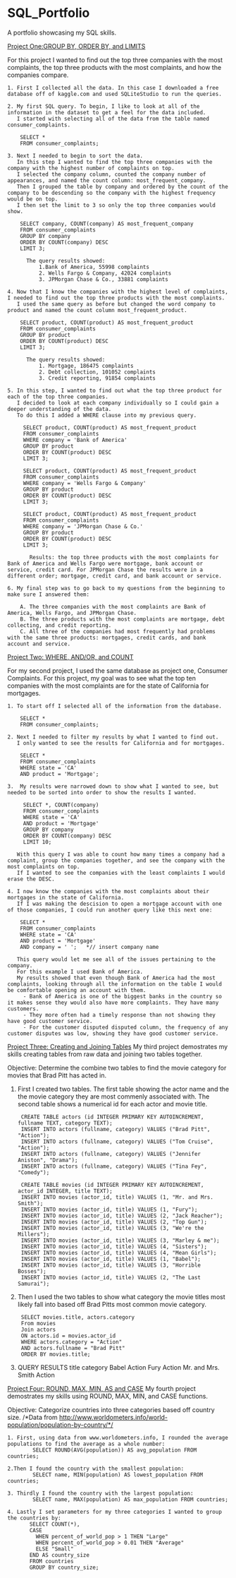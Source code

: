 # SQL_Portfolio
A portfolio showcasing my SQL skills.


[Project One:GROUP BY, ORDER BY, and LIMITS](https://github.com/Lorenasepp/Lorenasepp/blob/c99bf7c8eb438a18f1f3d4c94579a3020746c64c/SQL%20Portfolio)

  For this project I wanted to find out the top three companies with the most complaints, the top three products with the most complaints, and how the companies compare.
    
    1. First I collected all the data. In this case I downloaded a free database off of kaggle.com and used SQLiteStudio to run the queries.
    
    2. My first SQL query. To begin, I like to look at all of the information in the dataset to get a feel for the data included.
       I started with selecting all of the data from the table named consumer_complaints.
       
        SELECT *
        FROM consumer_complaints;

    3. Next I needed to begin to sort the data. 
       In this step I wanted to find the top three companies with the company with the highest number of complaints on top.
       I selected the company column, counted the company number of appearances, and named the count column: most_frequent_company. 
       Then I grouped the table by company and ordered by the count of the company to be descending so the company with the highest frequency would be on top.
       I then set the limit to 3 so only the top three companies would show. 
    
        SELECT company, COUNT(company) AS most_frequent_company
        FROM consumer_complaints
        GROUP BY company
        ORDER BY COUNT(company) DESC 
        LIMIT 3;

          The query results showed: 
              1.Bank of America, 55998 complaints
              2. Wells Fargo & Company, 42024 complaints
              3. JPMorgan Chase & Co., 33881 complaints

    4. Now that I know the companies with the highest level of complaints, I needed to find out the top three products with the most complaints.
       I used the same query as before but changed the word company to product and named the count column most_frequent_product. 

        SELECT product, COUNT(product) AS most_frequent_product
        FROM consumer_complaints
        GROUP BY product
        ORDER BY COUNT(product) DESC
        LIMIT 3; 

          The query results showed:
              1. Mortgage, 186475 complaints
              2. Debt collection, 101052 complaints
              3. Credit reporting, 91854 complaints

    5. In this step, I wanted to find out what the top three product for each of the top three companies. 
       I decided to look at each company individually so I could gain a deeper understanding of the data. 
       To do this I added a WHERE clause into my previous query.
        
         SELECT product, COUNT(product) AS most_frequent_product
         FROM consumer_complaints
         WHERE company = 'Bank of America'
         GROUP BY product
         ORDER BY COUNT(product) DESC
         LIMIT 3;

         SELECT product, COUNT(product) AS most_frequent_product
         FROM consumer_complaints
         WHERE company = 'Wells Fargo & Company'
         GROUP BY product
         ORDER BY COUNT(product) DESC
         LIMIT 3; 

         SELECT product, COUNT(product) AS most_frequent_product
         FROM consumer_complaints
         WHERE company = 'JPMorgan Chase & Co.'
         GROUP BY product
         ORDER BY COUNT(product) DESC
         LIMIT 3;

           Results: the top three products with the most complaints for Bank of America and Wells Fargo were mortgage, bank account or service, credit card. For JPMorgan Chase the results were in a different order; mortgage, credit card, and bank account or service.

    6. My final step was to go back to my questions from the beginning to make sure I answered them:

        A. The three companies with the most complaints are Bank of America, Wells Fargo, and JPMorgan Chase.
        B. The three products with the most complaints are mortgage, debt collecting, and credit reporting.
        C. All three of the companies had most frequently had problems with the same three products: mortgages, credit cards, and bank account and service.



[Project Two: WHERE, AND/OR, and COUNT](https://github.com/Lorenasepp/project2/blob/main/Portfolio%20project2)

For my second project, I used the same database as project one, Consumer Complaints.
For this project, my goal was to see what the top ten companies with the most complaints are for the state of California for mortgages.

    1. To start off I selected all of the information from the database. 
 
        SELECT *
        FROM consumer_complaints;

    2. Next I needed to filter my results by what I wanted to find out.
       I only wanted to see the results for California and for mortgages. 

        SELECT *
        FROM consumer_complaints
        WHERE state = 'CA'
        AND product = 'Mortgage';

    3.  My results were narrowed down to show what I wanted to see, but needed to be sorted into order to show the results I wanted. 

         SELECT *, COUNT(company)
         FROM consumer_complaints
         WHERE state = 'CA'
         AND product = 'Mortgage'
         GROUP BY company
         ORDER BY COUNT(company) DESC
         LIMIT 10;

       With this query I was able to count how many times a company had a complaint, group the companies together, and see the company with the most complaints on top.
       If I wanted to see the companies with the least complaints I would erase the DESC. 

    4. I now know the companies with the most complaints about their mortgages in the state of California. 
       If I was making the descision to open a mortgage account with one of those companies, I could run another query like this next one:

        SELECT *
        FROM consumer_complaints
        WHERE state = 'CA'
        AND product = 'Mortgage'
        AND company = ' ';   *// insert company name
 
       This query would let me see all of the issues pertaining to the company. 
       For this example I used Bank of America. 
       My results showed that even though Bank of America had the most complaints, looking through all the information on the table I would be comfortable opening an account with them. 
         - Bank of America is one of the biggest banks in the country so it makes sense they would also have more complaints. They have many customers.
         - They more often had a timely response than not showing they have good customer service. 
         - For the customer disputed disputed column, the frequency of any customer disputes was low, showing they have good customer service. 
         
         
[Project Three: Creating and Joining Tables](https://github.com/Lorenasepp/SQL_Portfolio/blob/main/Project%20Three) 
My third project demostrates my skills creating tables from raw data and joining two tables together. 

Objective: Determine the combine two tables to find the movie category for movies that Brad Pitt has acted in. 

  1. First I created two tables. The first table showing the actor name and the the movie category they are most commenly associated with. The second table shows a numerical id for each actor and movie title.

          CREATE TABLE actors (id INTEGER PRIMARY KEY AUTOINCREMENT, fullname TEXT, category TEXT);
          INSERT INTO actors (fullname, category) VALUES ("Brad Pitt", "Action");
          INSERT INTO actors (fullname, category) VALUES ("Tom Cruise", "Action");
          INSERT INTO actors (fullname, category) VALUES ("Jennifer Aniston", "Drama");
          INSERT INTO actors (fullname, category) VALUES ("Tina Fey", "Comedy"); 

          CREATE TABLE movies (id INTEGER PRIMARY KEY AUTOINCREMENT, actor_id INTEGER, title TEXT);
          INSERT INTO movies (actor_id, title) VALUES (1, "Mr. and Mrs. Smith");
          INSERT INTO movies (actor_id, title) VALUES (1, "Fury");
          INSERT INTO movies (actor_id, title) VALUES (2, "Jack Reacher");
          INSERT INTO movies (actor_id, title) VALUES (2, "Top Gun");
          INSERT INTO movies (actor_id, title) VALUES (3, "We're the Millers");
          INSERT INTO movies (actor_id, title) VALUES (3, "Marley & me");
          INSERT INTO movies (actor_id, title) VALUES (4, "Sisters");
          INSERT INTO movies (actor_id, title) VALUES (4, "Mean Girls");
          INSERT INTO movies (actor_id, title) VALUES (1, "Babel");
          INSERT INTO movies (actor_id, title) VALUES (3, "Horrible Bosses");
          INSERT INTO movies (actor_id, title) VALUES (2, "The Last Samurai");

  2. Then I used the two tables to show what category the movie titles most likely fall into based off Brad Pitts most common movie category.

          SELECT movies.title, actors.category
          From movies
          Join actors
          ON actors.id = movies.actor_id
          WHERE actors.category = "Action"
          AND actors.fullname = "Brad Pitt"
          ORDER BY movies.title;

  3. QUERY RESULTS
          title	                 category
          Babel	                 Action
          Fury	                 Action
          Mr. and Mrs. Smith     Action

[Project Four: ROUND, MAX, MIN, AS and CASE](https://github.com/Lorenasepp/SQL_Portfolio/commit/4df8edb316c8cf81932088ac364962bd0d9ebe8b)
My fourth project demostrates my skills using ROUND, MAX, MIN, and CASE functions.

Objective: Categorize countries into three categories based off country size.
/*Data from 
 http://www.worldometers.info/world-population/population-by-country/*/

    1. First, using data from www.worldometers.info, I rounded the average populations to find the average as a whole number:
            SELECT ROUND(AVG(population)) AS avg_population FROM countries;

    2.Then I found the country with the smallest population:
            SELECT name, MIN(population) AS lowest_population FROM countries;

    3. Thirdly I found the country with the largest population:
            SELECT name, MAX(population) AS max_population FROM countries;

    4. Lastly I set parameters for my three categories I wanted to group the countries by:
           SELECT COUNT(*),
           CASE
             WHEN percent_of_world_pop > 1 THEN "Large"
             WHEN percent_of_world_pop > 0.01 THEN "Average"
             ELSE "Small"
           END AS country_size 
           FROM countries
           GROUP BY country_size;
